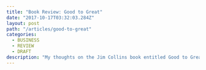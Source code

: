 ```yaml
---
title: "Book Review: Good to Great"
date: "2017-10-17T03:32:03.284Z"
layout: post
path: "/articles/good-to-great"
categories:
  - BUSINESS
  - REVIEW
  - DRAFT
description: "My thoughts on the Jim Collins book entitled Good to Great."
---
```

